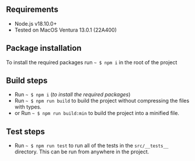 ## Requirements

- Node.js v18.10.0+
- Tested on MacOS Ventura 13.0.1 (22A400)

## Package installation

To install the required packages run `~ $ npm i` in the root of the project

## Build steps

- Run `~ $ npm i` (_to install the required packages_)
- Run `~ $ npm run build` to build the project without compressing the files with types.
- or Run `~ $ npm run build:min` to build the project into a minified file.

## Test steps

- Run `~ $ npm run test` to run all of the tests in the `src/__tests__` directory. This can be run from anywhere in the project.
